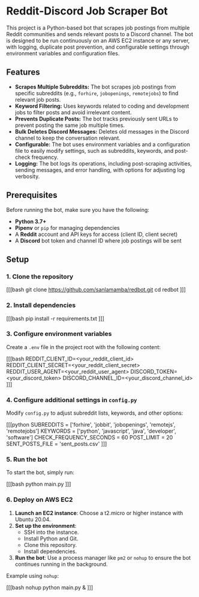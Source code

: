 # Reddit-Discord Job Scraper Bot

This project is a Python-based bot that scrapes job postings from multiple Reddit communities and sends relevant posts to a Discord channel. The bot is designed to be run continuously on an AWS EC2 instance or any server, with logging, duplicate post prevention, and configurable settings through environment variables and configuration files.

## Features

- **Scrapes Multiple Subreddits:** The bot scrapes job postings from specific subreddits (e.g., `forhire`, `jobopenings`, `remotejobs`) to find relevant job posts.
- **Keyword Filtering:** Uses keywords related to coding and development jobs to filter posts and avoid irrelevant content.
- **Prevents Duplicate Posts:** The bot tracks previously sent URLs to prevent posting the same job multiple times.
- **Bulk Deletes Discord Messages:** Deletes old messages in the Discord channel to keep the conversation relevant.
- **Configurable:** The bot uses environment variables and a configuration file to easily modify settings, such as subreddits, keywords, and post-check frequency.
- **Logging:** The bot logs its operations, including post-scraping activities, sending messages, and error handling, with options for adjusting log verbosity.

## Prerequisites

Before running the bot, make sure you have the following:

- **Python 3.7+**
- **Pipenv** or `pip` for managing dependencies
- A **Reddit** account and API keys for access (client ID, client secret)
- A **Discord** bot token and channel ID where job postings will be sent

## Setup

### 1. Clone the repository

[[[bash
git clone https://github.com/sanlamamba/redbot.git
cd redbot
]]]

### 2. Install dependencies

[[[bash
pip install -r requirements.txt
]]]

### 3. Configure environment variables

Create a `.env` file in the project root with the following content:

[[[bash
REDDIT_CLIENT_ID=<your_reddit_client_id>
REDDIT_CLIENT_SECRET=<your_reddit_client_secret>
REDDIT_USER_AGENT=<your_reddit_user_agent>
DISCORD_TOKEN=<your_discord_token>
DISCORD_CHANNEL_ID=<your_discord_channel_id>
]]]

### 4. Configure additional settings in `config.py`

Modify `config.py` to adjust subreddit lists, keywords, and other options:

[[[python
SUBREDDITS = ['forhire', 'jobbit', 'jobopenings', 'remotejs', 'remotejobs']
KEYWORDS = ['python', 'javascript', 'java', 'developer', 'software']
CHECK_FREQUENCY_SECONDS = 60
POST_LIMIT = 20
SENT_POSTS_FILE = 'sent_posts.csv'
]]]

### 5. Run the bot

To start the bot, simply run:

[[[bash
python main.py
]]]

### 6. Deploy on AWS EC2

1. **Launch an EC2 instance**: Choose a t2.micro or higher instance with Ubuntu 20.04.
2. **Set up the environment**:
   - SSH into the instance.
   - Install Python and Git.
   - Clone this repository.
   - Install dependencies.
3. **Run the bot**: Use a process manager like `pm2` or `nohup` to ensure the bot continues running in the background.

Example using `nohup`:

[[[bash
nohup python main.py &
]]]

